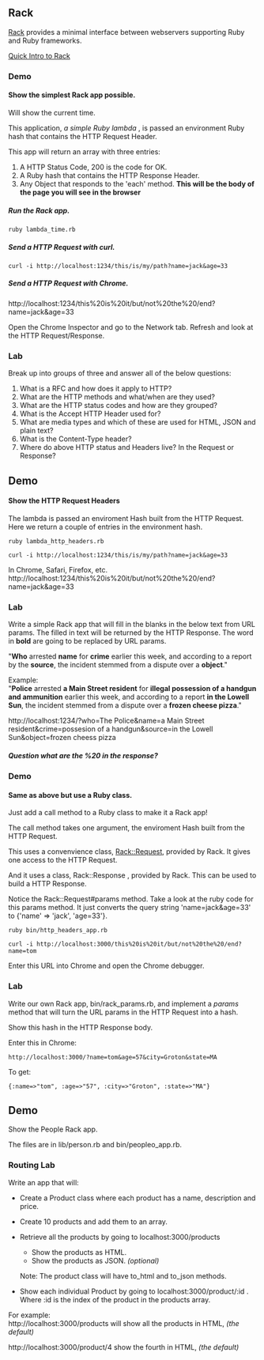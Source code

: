 ## Rack 

[Rack](http://rack.github.io/) provides a minimal interface between webservers supporting Ruby and Ruby frameworks.  

[Quick Intro to Rack](http://rubylearning.com/blog/a-quick-introduction-to-rack/)

### Demo

#### Show the simplest Rack app possible.  
Will show the current time.

This application, _a simple Ruby lambda_ , is passed an environment Ruby hash that contains the HTTP Request Header.

This app will return an array with three entries:  
1. A HTTP Status Code, 200 is the code for OK.  
2. A Ruby hash that contains the HTTP Response Header.  
3. Any Object that responds to the 'each' method.  __This will be the body of the page you will see in the browser__


##### Run the Rack app.
 
```
ruby lambda_time.rb
```

##### Send a HTTP Request with curl.  
```
curl -i http://localhost:1234/this/is/my/path?name=jack&age=33
```

##### Send a HTTP Request with Chrome.  

http://localhost:1234/this%20is%20it/but/not%20the%20/end?name=jack&age=33

Open the Chrome Inspector and go to the Network tab. Refresh and look at the HTTP Request/Response.

### Lab

Break up into groups of three and answer all of the below questions:

1. What is a RFC and how does it apply to HTTP?
2. What are the HTTP methods and what/when are they used?
3. What are the HTTP status codes and how are they grouped?
4. What is the Accept HTTP Header used for? 
5. What are media types and which of these are used for HTML, JSON and plain text?
6. What is the Content-Type header?
7. Where do above HTTP status and Headers live? In the Request or Response?

## Demo
#### Show the HTTP Request Headers

The lambda is passed an enviroment Hash built from the HTTP Request. Here we return a couple of entries in the environment hash.

```
ruby lambda_http_headers.rb
```

```
curl -i http://localhost:1234/this/is/my/path?name=jack&age=33
```

In Chrome, Safari, Firefox, etc.  
http://localhost:1234/this%20is%20it/but/not%20the%20/end?name=jack&age=33

### Lab
Write a simple Rack app that will fill in the blanks in the below text from URL params. The filled in text will be returned by the HTTP Response. The word in __bold__ are going to be replaced by URL params.

"__Who__ arrested __name__ for __crime__ earlier this week, and according to a report by the __source__, the incident stemmed from a dispute over a __object__."

Example:  
"__Police__ arrested __a Main Street resident__ for __illegal possession of a handgun and ammunition__ earlier this week, and according to a report __in the Lowell Sun__, the incident stemmed from a dispute over a __frozen cheese pizza__."

http://localhost:1234/?who=The Police&name=a Main Street resident&crime=possesion of a handgun&source=in the Lowell Sun&object=frozen cheess pizza


##### Question what are the %20 in the response?

### Demo

#### Same as above but use a Ruby class.

Just add a call method to a Ruby class to make it a Rack app! 

The call method takes one argument, the enviroment Hash built from the HTTP Request.

This uses a convenvience class, [Rack::Request](https://github.com/rack/rack/blob/master/lib/rack/request.rb), provided by Rack. It gives one access to 
the HTTP Request.

And it uses a class, Rack::Response , provided by Rack. 
This can be used to build a HTTP Response.

Notice the Rack::Request#params method. Take a look at the ruby code for this params method. It just converts the query string 'name=jack&age=33' to {'name' => 'jack', 'age=33'}.

```
ruby bin/http_headers_app.rb
```

```
curl -i http://localhost:3000/this%20is%20it/but/not%20the%20/end?name=tom
```

Enter this URL into Chrome and open the Chrome debugger.


### Lab
Write our own Rack app, bin/rack_params.rb, and implement a _params_ method that will turn the URL params in the HTTP Request into a hash. 

Show this hash in the HTTP Response body.


Enter this in Chrome:  
```
http://localhost:3000/?name=tom&age=57&city=Groton&state=MA
```

To get:  
```
{:name=>"tom", :age=>"57", :city=>"Groton", :state=>"MA"}
```

## Demo
Show the People Rack app.

The files are in lib/person.rb and bin/peopleo_app.rb.

### Routing Lab
Write an app that will:  

* Create a Product class where each product has a name, description and price.  
* Create 10 products and add them to an array.  
* Retrieve all the products by going to localhost:3000/products   
	* Show the products as HTML.
	* Show the products as JSON. _(optional)_
	
	Note: The product class will have to_html and to_json methods.  

* Show each individual Product by going to localhost:3000/product/:id . Where :id is the index of the product in the products array.

For example:  
http://localhost:3000/products will show all the products in HTML, _(the default)_


http://localhost:3000/product/4 show the fourth in HTML, _(the default)_	


                                                                      
